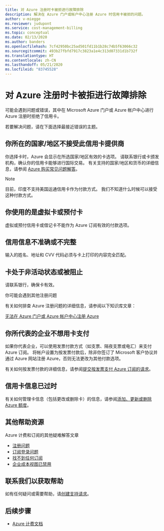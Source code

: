 ```yaml
---
title: 对 Azure 注册时卡被拒进行故障排除
description: 解决在 Azure 门户或帐户中心注册 Azure 时信用卡被拒的问题。
author: v-miegge
ms.reviewer: judupont
ms.service: cost-management-billing
ms.topic: conceptual
ms.date: 02/13/2020
ms.author: banders
ms.openlocfilehash: 7cf42950bc25ad501fd11b1b28c74b5f63066c32
ms.sourcegitcommit: 493b27fbfd7917c3823a1e4c313d07331d1b732f
ms.translationtype: HT
ms.contentlocale: zh-CN
ms.lasthandoff: 05/21/2020
ms.locfileid: "83745528"
---
```

# <a name="troubleshoot-a-declined-card-at-azure-sign-up"></a>对 Azure 注册时卡被拒进行故障排除

可能会遇到问题或错误，其中在 Microsoft Azure 门户或 Azure 帐户中心进行 Azure 注册时拒绝了信用卡。

若要解决问题，请在下面选择最接近错误的主题。

## <a name="the-credit-card-provider-is-not-accepted-for-your-countryregion"></a>你所在的国家/地区不接受此信用卡提供商

你选择卡时，Azure 会显示在所选国家/地区有效的卡选项。 请联系银行或卡颁发机构，确认你的信用卡能够进行国际交易。 有关支持的国家/地区和货币的详细信息，请参阅 [Azure 购买常见问题解答](https://azure.microsoft.com/pricing/faq/)。

>[!Note]
>目前，印度不支持美国运通信用卡作为付款方式。 我们不知道什么时候可以接受这种付款方式。

## <a name="youre-using-a-virtual-or-prepaid-card"></a>你使用的是虚拟卡或预付卡

虚拟或预付信用卡或借记卡不能作为 Azure 订阅有效的付款选项。

## <a name="your-credit-information-is-inaccurate-or-incomplete"></a>信用信息不准确或不完整

输入的姓名、地址和 CVV 代码必须与卡上打印的内容完全匹配。

## <a name="the-card-is-inactive-or-blocked"></a>卡处于非活动状态或被阻止

请联系银行，确保卡有效。

你可能会遇到其他注册问题

有关如何排查 Azure 注册问题的详细信息，请参阅以下知识库文章：

[无法在 Azure 门户或 Azure 帐户中心注册 Azure](troubleshoot-azure-sign-up.md)

## <a name="you-represent-a-business-that-doesnt-want-to-pay-by-card"></a>你所代表的企业不想用卡支付

如果你代表企业，可以使用发票付款方式（如支票、隔夜支票或电汇）来支付 Azure 订阅。 将帐户设置为按发票付款后，除非你签订了 Microsoft 客户协议并通过 Azure 网站注册 Azure，否则无法更改为其他付款选项。

有关如何按发票付款的详细信息，请参阅[提交按发票支付 Azure 订阅的请求](pay-by-invoice.md)。

## <a name="your-credit-card-information-is-outdated"></a>信用卡信息已过时

有关如何管理卡信息（包括更改或删除卡）的信息，请参阅[添加、更新或删除 Azure 额度](change-credit-card.md)。

## <a name="additional-help-resources"></a>其他帮助资源

Azure 计费和订阅的其他疑难解答文章

- [注册问题](troubleshoot-azure-sign-up.md)
- [订阅登录问题](troubleshoot-sign-in-issue.md)
- [找不到任何订阅](no-subscriptions-found.md)
- [企业成本视图已禁用](enterprise-mgmt-grp-troubleshoot-cost-view.md)

## <a name="contact-us-for-help"></a>联系我们以获取帮助

如有任何疑问或需要帮助，请[创建支持请求](https://ms.portal.azure.com/#blade/Microsoft_Azure_Support/HelpAndSupportBlade/newsupportrequest)。

## <a name="next-steps"></a>后续步骤

- [Azure 计费文档](../../billing/index.md)
